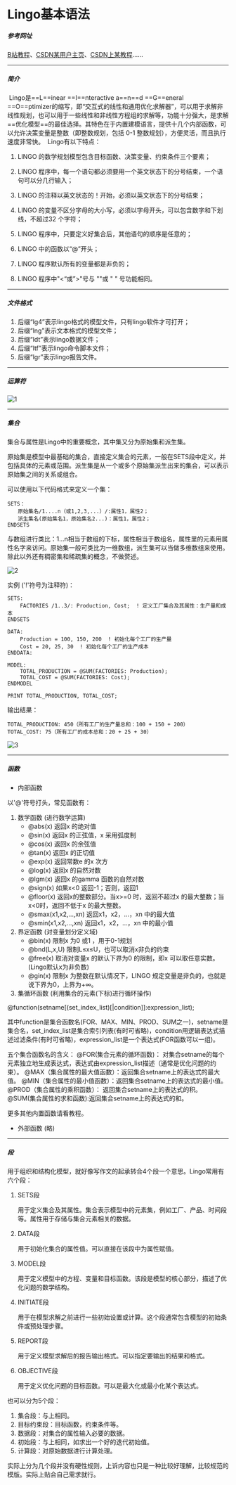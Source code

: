# Lingo基本语法

##### 参考网址

[B站教程](https://www.bilibili.com/video/BV17T4y1K7sL/?spm_id_from=333.337.search-card.all.click&vd_source=39ea2de87b63308a12bbabad318ba0fe)、[CSDN某用户主页](https://blog.csdn.net/weixin_44068654?type=blog)、[CSDN上某教程](https://blog.csdn.net/sunyueqinghit/article/details/81708836?spm=1001.2014.3001.5502)……

---

##### 简介	

​	Lingo是==L==inear ==I==nteractive a==n==d ==G==eneral ==O==ptimizer的缩写，即“交互式的线性和通用优化求解器”，可以用于求解非线性规划，也可以用于一些线性和非线性方程组的求解等，功能十分强大，是求解==优化模型==的最佳选择。
​	其特色在于内置建模语言，提供十几个内部函数，可以允许决策变量是整数（即整数规划，包括 0-1 整数规划），方便灵活，而且执行速度非常快。
​	Lingo有以下特点：
1. LINGO 的数学规划模型包含目标函数、决策变量、约束条件三个要素；

2. LINGO 程序中，每一个语句都必须要用一个英文状态下的分号结束，一个语句可以分几行输入；

3. LINGO 的注释以英文状态的！开始，必须以英文状态下的分号结束；

4. LINGO 的变量不区分字母的大小写，必须以字母开头，可以包含数字和下划线，不超过32 个字符；

5. LINGO 程序中，只要定义好集合后，其他语句的顺序是任意的；

6. LINGO 中的函数以“@”开头；

7. LINGO 程序默认所有的变量都是非负的；

8. LINGO 程序中"<“或”>"号与 ""或 " " 号功能相同。

---
##### 文件格式

1. 后缀“lg4”表示lingo格式的模型文件，只有lingo软件才可打开；
2. 后缀“lng”表示文本格式的模型文件；
3. 后缀“ldt”表示lingo数据文件；
4. 后缀“ltf”表示lingo命令脚本文件；
5. 后缀“lgr”表示lingo报告文件。

---

##### 运算符

![1](Lingo_1.png)

---

##### 集合

集合与属性是Lingo中的重要概念，其中集又分为原始集和派生集。

原始集是模型中最基础的集合，直接定义集合的元素，一般在SETS段中定义，并包括具体的元素或范围。派生集是从一个或多个原始集派生出来的集合，可以表示原始集之间的关系或组合。

可以使用以下代码格式来定义一个集：

```Lingo
SETS：
　　原始集名/1....n（或1,2,3,...）/:属性1，属性2； 
　　派生集名(原始集名1，原始集名2...)：属性1，属性2； 
ENDSETS
```

与数组进行类比：1...n相当于数组的下标，属性相当于数组名，属性里的元素用属性名字来访问。原始集一般可类比为一维数组，派生集可以当做多维数组来使用。除此以外还有稠密集和稀疏集的概念，不做赘述。

![2](Lingo_2.png)

实例  ('!'符号为注释符)：

~~~Lingo
SETS:
    FACTORIES /1..3/: Production, Cost;  ! 定义工厂集合及其属性：生产量和成本
ENDSETS

DATA:
    Production = 100, 150, 200  ! 初始化每个工厂的生产量
    Cost = 20, 25, 30  ! 初始化每个工厂的生产成本
ENDDATA:

MODEL:
    TOTAL_PRODUCTION = @SUM(FACTORIES: Production);
    TOTAL_COST = @SUM(FACTORIES: Cost);
ENDMODEL

PRINT TOTAL_PRODUCTION, TOTAL_COST;
~~~

输出结果：

~~~
TOTAL_PRODUCTION: 450（所有工厂的生产量总和：100 + 150 + 200）
TOTAL_COST: 75（所有工厂的成本总和：20 + 25 + 30）
~~~

![3](Lingo_3.png)

---

##### 函数

- 内部函数

以'@'符号打头，常见函数有：

1. 数学函数  (进行数学运算)
   - @abs(x) 返回x 的绝对值
   - @sin(x) 返回x 的正弦值，x 采用弧度制
   - @cos(x) 返回x 的余弦值
   - @tan(x) 返回x 的正切值
   - @exp(x) 返回常数e 的x 次方
   - @log(x) 返回x 的自然对数
   - @lgm(x) 返回x 的gamma 函数的自然对数
   - @sign(x) 如果x<0 返回-1；否则，返回1
   - @floor(x) 返回x的整数部分。当x>=0 时，返回不超过x 的最大整数；当x<0时，返回不低于x 的最大整数。
   - @smax(x1,x2,…,xn) 返回x1，x2，…，xn 中的最大值
   - @smin(x1,x2,…,xn) 返回x1，x2，…，xn 中的最小值
2. 界定函数  (对变量划分定义域)
   - @bin(x) 限制x 为0 或1 ，用于0-1规划
   - @bnd(L,x,U) 限制L≤x≤U，也可以取消x非负的约束
   - @free(x) 取消对变量x 的默认下界为0 的限制，即x 可以取任意实数。(Lingo默认x为非负数)
   - @gin(x) 限制x 为整数在默认情况下，LINGO 规定变量是非负的，也就是说下界为0，上界为+∞。
3. 集循环函数  (利用集合的元素(下标)进行循环操作)

​	@function(setname[(set_index_list)[|condition]]:expression_list);

​	其中function是集合函数名(FOR、MAX、MIN、PROD、SUM之一)，setname是集合名，set_index_list是集合索引列表(有时可省略)，condition用逻辑表达式描述过滤条件(有时可省略)，expression_list是一个表达式(FOR函数可以一组)。

五个集合函数名的含义：
@FOR(集合元素的循环函数)： 对集合setname的每个元素独立地生成表达式，表达式由expression_list描述（通常是优化问题的约束）。
@MAX（集合属性的最大值函数）：返回集合setname上的表达式的最大值。
@MIN（集合属性的最小值函数）：返回集合setname上的表达式的最小值。
@PROD（集合属性的乘积函数）： 返回集合setname上的表达式的积。
@SUM(集合属性的求和函数):返回集合setname上的表达式的和。

更多其他内置函数请看教程。

- 外部函数  (略)

---

##### 段

用于组织和结构化模型，就好像写作文的起承转合4个段一个意思。Lingo常用有六个段：

1. SETS段

   用于定义集合及其属性。集合表示模型中的元素集，例如工厂、产品、时间段等。属性用于存储与集合元素相关的数据。

2. DATA段

   用于初始化集合的属性值。可以直接在该段中为属性赋值。

3. MODEL段

   用于定义模型中的方程、变量和目标函数。该段是模型的核心部分，描述了优化问题的数学结构。

4. INITIATE段

   用于在模型求解之前进行一些初始设置或计算。这个段通常包含模型的初始条件或预处理步骤。

5. REPORT段

   用于定义模型求解后的报告输出格式。可以指定要输出的结果和格式。

6. OBJECTIVE段

   用于定义优化问题的目标函数。可以是最大化或最小化某个表达式。

也可以分为5个段：

1. 集合段：与上相同。
2. 目标约束段：目标函数，约束条件等。
3. 数据段：对集合的属性输入必要的数据。
4. 初始段：与上相同，如求出一个好的迭代初始值。
5. 计算段：对原始数据进行计算处理。

实际上分为几个段并没有硬性规则，上诉内容也只是一种比较好理解，比较规范的模版。实际上贴合自己需求就行。



